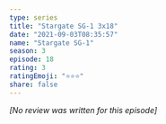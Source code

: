 ```yaml
---
type: series
title: "Stargate SG-1 3x18"
date: "2021-09-03T08:35:57"
name: "Stargate SG-1"
season: 3
episode: 18
rating: 3
ratingEmoji: "⭐️⭐️⭐️"
share: false
---
```


_[No review was written for this episode]_
